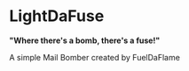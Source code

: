 # LightDaFuse
**"Where there's a bomb, there's a fuse!"**

A simple Mail Bomber created by FuelDaFlame
